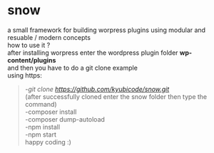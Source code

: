 # snow
a small framework for building worpress plugins using modular and resuable / modern concepts <br/> 
how to use it ? <br/>
after installing worpress enter the wordpress plugin folder  <b>wp-content/plugins</b> <br/>
and then you have to do a git clone example <br/> 
using https: <br/>
><i>-git clone https://github.com/kyubicode/snow.git</i> <br/>
(after successfully cloned  enter the snow folder  then type the command)<br/>
-composer install <br/>
-composer dump-autoload <br/>
-npm install <br/>
-npm start <br/>
happy coding :)

